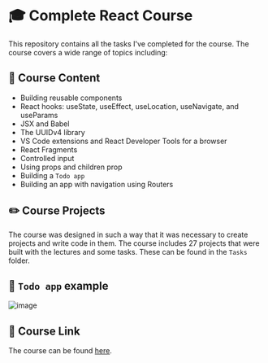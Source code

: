 # 🎓 Complete React Course 

This repository contains all the tasks I've completed for the course. The course covers a wide range of topics including:

## 📗 Course Content
- Building reusable components
- React hooks: useState, useEffect, useLocation, useNavigate, and useParams
- JSX and Babel
- The UUIDv4 library
- VS Code extensions and React Developer Tools for a browser
- React Fragments
- Controlled input
- Using props and children prop
- Building a `Todo app`
- Building an app with navigation using Routers

## ✏️ Course Projects
The course was designed in such a way that it was necessary to create projects and write code in them. The course includes 27 projects that were built with the lectures and some tasks. These can be found in the `Tasks` folder.

## 📝 `Todo app` example
![image](https://i.imgur.com/nstR7M1.png)

## 🔗 Course Link
The course can be found [here](https://www.udemy.com/course/react-ru/).
